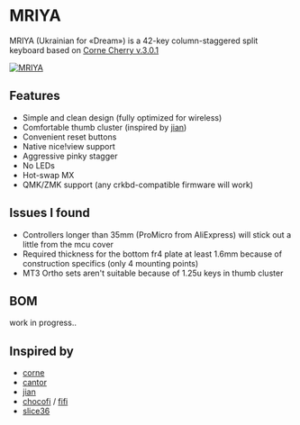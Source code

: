 # MRIYA
MRIYA (Ukrainian for «Dream») is a 42-key column-staggered split keyboard based on [Corne Cherry v.3.0.1](https://github.com/foostan/crkbd)

[![MRIYA](https://i.imgur.com/i5s8GfO.jpg)](https://i.imgur.com/i5s8GfO.jpg)

## Features
- Simple and clean design (fully optimized for wireless)
- Comfortable thumb cluster (inspired by [jian](https://github.com/KGOH/Jian-Info))
- Convenient reset buttons
- Native nice!view support
- Aggressive pinky stagger
- No LEDs
- Hot-swap MX
- QMK/ZMK support (any crkbd-compatible firmware will work)

## Issues I found
- Controllers longer than 35mm (ProMicro from AliExpress) will stick out a little from the mcu cover
- Required thickness for the bottom fr4 plate at least 1.6mm because of construction specifics (only 4 mounting points)
- MT3 Ortho sets aren't suitable because of 1.25u keys in thumb cluster

## BOM
work in progress..

## Inspired by
- [corne](https://github.com/foostan/crkbd)
- [cantor](https://github.com/diepala/cantor)
- [jian](https://github.com/KGOH/Jian-Info)
- [chocofi](https://github.com/pashutk/chocofi) / [fifi](https://github.com/raychengy/fifi_split_keeb)
- [slice36](https://github.com/MReavley/Slice36)
